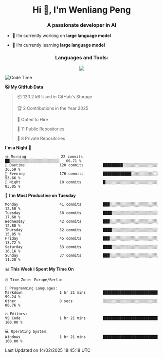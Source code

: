 <h1 align="center">Hi 👋, I'm Wenliang Peng</h1>
<h3 align="center">A passionate developer in AI</h3>

- 🔭 I’m currently working on **large language model**

- 🌱 I’m currently learning **large language model**

<!-- <h3 align="left">Connect with me:</h3> -->
<!-- <p align="left">
</p> -->

<h3 align="center">Languages and Tools:</h3>
<p align="center">
  <a href="https://skillicons.dev">
    <img src="https://skillicons.dev/icons?i=cpp,ros,docker,azure,git,linux,py,pytorch,cmake,githubactions,powershell,md&perline=6" />
  </a>
</p>


<!-- <p><img align="center" src="https://github-readme-stats.vercel.app/api/top-langs?username=bpwl0121&show_icons=true&locale=en&layout=compact" alt="bpwl0121" /></p> -->

<!-- <p><img align="center" src="https://github-readme-streak-stats.herokuapp.com/?user=bpwl0121&" alt="bpwl0121" /></p> -->

<!--START_SECTION:waka-->
![Code Time](http://img.shields.io/badge/Code%20Time-164%20hrs%2049%20mins-blue)

**🐱 My GitHub Data** 

> 📦 120.2 kB Used in GitHub's Storage 
 > 
> 🏆 2 Contributions in the Year 2025
 > 
> 💼 Opted to Hire
 > 
> 📜 11 Public Repositories 
 > 
> 🔑 8 Private Repositories 
 > 
**I'm a Night 🦉** 

```text
🌞 Morning                22 commits          ██░░░░░░░░░░░░░░░░░░░░░░░   06.71 % 
🌆 Daytime                120 commits         █████████░░░░░░░░░░░░░░░░   36.59 % 
🌃 Evening                176 commits         █████████████░░░░░░░░░░░░   53.66 % 
🌙 Night                  10 commits          █░░░░░░░░░░░░░░░░░░░░░░░░   03.05 % 
```
📅 **I'm Most Productive on Tuesday** 

```text
Monday                   41 commits          ███░░░░░░░░░░░░░░░░░░░░░░   12.50 % 
Tuesday                  58 commits          ████░░░░░░░░░░░░░░░░░░░░░   17.68 % 
Wednesday                42 commits          ███░░░░░░░░░░░░░░░░░░░░░░   12.80 % 
Thursday                 52 commits          ████░░░░░░░░░░░░░░░░░░░░░   15.85 % 
Friday                   45 commits          ███░░░░░░░░░░░░░░░░░░░░░░   13.72 % 
Saturday                 53 commits          ████░░░░░░░░░░░░░░░░░░░░░   16.16 % 
Sunday                   37 commits          ███░░░░░░░░░░░░░░░░░░░░░░   11.28 % 
```


📊 **This Week I Spent My Time On** 

```text
🕑︎ Time Zone: Europe/Berlin

💬 Programming Languages: 
Markdown                 1 hr 21 mins        █████████████████████████   99.24 % 
Other                    0 secs              ░░░░░░░░░░░░░░░░░░░░░░░░░   00.76 % 

🔥 Editors: 
VS Code                  1 hr 21 mins        █████████████████████████   100.00 % 

💻 Operating System: 
Windows                  1 hr 21 mins        █████████████████████████   100.00 % 
```


 Last Updated on 14/02/2025 18:45:18 UTC
<!--END_SECTION:waka-->
